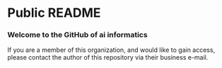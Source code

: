 # Public README

### Welcome to the GitHub of ai informatics

If you are a member of this organization, and would like to gain access, please contact the author of this repository via their business e-mail. 
